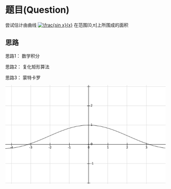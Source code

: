 # 题目(Question)
尝试估计由曲线
<a href="https://www.codecogs.com/eqnedit.php?latex=\frac{sin&space;x}{x}" target="_blank"><img src="https://latex.codecogs.com/gif.latex?\frac{sin&space;x}{x}" title="\frac{sin x}{x}" /></a>
在范围[0,π]上所围成的面积

## 思路
思路1： 数学积分

思路2： 复化矩形算法

思路3： 蒙特卡罗

![](https://github.com/A1iyrd/Arithmetic/blob/master/src/other_channels/Second_testB/save.png)
